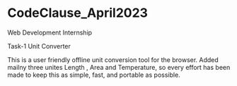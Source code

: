 # CodeClause_April2023
Web Development Internship

Task-1 
Unit Converter 

This is a user friendly offline unit conversion tool for the browser. Added mailny three unites Length , Area and Temperature, so every effort has been made to keep this as simple, fast, and portable as possible.
